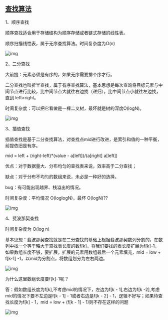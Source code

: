 ## [查找算法](https://mp.weixin.qq.com/s/NhQYOhIqusj4YOWxdQFGPw)

1、顺序查找

顺序查找适合用于存储结构为顺序存储或者链式存储的线性表。

顺序扫描线性表，属于无序查找算法。时间复杂度为O(n)

![img](https://mmbiz.qpic.cn/mmbiz_png/0SQf4xMzia7YdoyYQaFIptDR80k3oejZbgS0MSm10wYxNanITdXphgtsDcz1mTibROVFibX7iaSAW7a6nkV7Omibkiaw/640?wx_fmt=png&tp=webp&wxfrom=5&wx_lazy=1&wx_co=1)

  2、二分查找

大前提：元素必须是有序的，如果无序需要排个序才行。

二分查找也叫折半查找，属于有序查找算法，基本思想是每次查询将目标元素与中间节点进行比较，比中间节点大就往右边找（递归），比中间节点小就往左边找，直到 left>right。

时间复杂度：可以把它看做是一棵二叉树，最坏就是树的深度O(logN)。

![img](https://mmbiz.qpic.cn/mmbiz_png/0SQf4xMzia7YdoyYQaFIptDR80k3oejZbERbthnhaAsdtyPrOHx4A8vLqwCuK2lczMEAS3KBggEJzjYsIpAP4zg/640?wx_fmt=png&tp=webp&wxfrom=5&wx_lazy=1&wx_co=1)

  3、插值查找

插值查找是基于二分查找算法，对查找点mid进行改进，是索引和值的一种平衡，前提依旧是有序。

mid = left + (right-left)*(value - a[left])/(a[right] a[left])

优点：对于数据量大、分布均匀的查找表来说，效率高于二分查找；

缺点：对于分布不均匀的数组来说，未必是一种好的选择。

bug：有可能出现越界、栈溢出的情况。

时间复杂度：平均情况 O(loglogN)，最坏 O(logN)??

![img](https://mmbiz.qpic.cn/mmbiz_png/0SQf4xMzia7YdoyYQaFIptDR80k3oejZbQXPuGeBFsxhOybp82KpJVib7RhbhuOQMSdFsgKibgf3StFK20vxZAyTQ/640?wx_fmt=png&tp=webp&wxfrom=5&wx_lazy=1&wx_co=1)

  4、斐波那契查找

时间复杂度为 O(log n)

基本思想：斐波那契查找就是在二分查找的基础上根据斐波那契数列分割的，在数列中找一个等于略大于查找表长度的数f[k]，将我们要找的表长度扩展为f[k]-1，如果数组长度不够，要扩展，扩展的元素用数组最后一个元素填充，mid = low + f[k-1] -1，以mid为分割点，将数组划分为左右两边。

![img](https://mmbiz.qpic.cn/mmbiz_png/0SQf4xMzia7ZhQOfs9Wc3ytkCKERgWIMCvGD8IpgRWVQgopRqOsxwyZpmMygzYDWcqE4YXfWUdxibuCDRbuHvqMg/640?wx_fmt=png&tp=webp&wxfrom=5&wx_lazy=1&wx_co=1)

为什么这里数组长度要f[k]-1呢？

答：假如数组长度为f[k],不考虑mid的情况下，左边为f[k - 1],右边为f[k -2],考虑mid的情况下要不左边是f[k - 1] - 1或者右边是f[k - 2] - 1，逻辑不好写；如果待查找长度为f[k] - 1，mid = low + (f[k - 1] - 1)则不存在这样的问题

![img](https://mmbiz.qpic.cn/mmbiz_png/0SQf4xMzia7ZhQOfs9Wc3ytkCKERgWIMCema9o71OOjCF0pn8QDe2ndk5rpKXDIvxyicxmrxJj7hl3FhrJhSfXLw/640?wx_fmt=png&tp=webp&wxfrom=5&wx_lazy=1&wx_co=1)